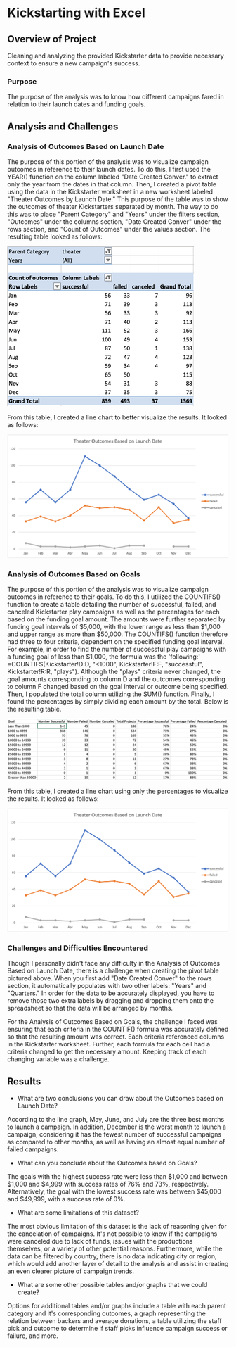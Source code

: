 # Kickstarting with Excel

## Overview of Project

Cleaning and analyzing the provided Kickstarter data to provide necessary context to ensure a new campaign's success.

### Purpose

The purpose of the analysis was to know how different campaigns fared in relation to their launch dates and funding goals.

## Analysis and Challenges

### Analysis of Outcomes Based on Launch Date

The purpose of this portion of the analysis was to visualize campaign outcomes in reference to their launch dates.  To do this, I first used the YEAR() function on the column labeled "Date Created Conver." to extract only the year from the dates in that column.  Then, I created a pivot table using the data in the Kickstarter worksheet in a new worksheet labeled "Theater Outcomes by Launch Date."  This purpose of the table was to show the outcomes of theater Kickstarters separated by month.  The way to do this was to place "Parent Category" and "Years" under the filters section, "Outcomes" under the columns section, "Date Created Conver" under the rows section, and "Count of Outcomes" under the values section.  The resulting table looked as follows:

![This is an image](https://github.com/amacancio/Kickstarter-analysis/blob/main/Resources/Theater%20Outcomes%20by%20Launch%20Date%20Table.png)

From this table, I created a line chart to better visualize the results.  It looked as follows:

![This is an image](https://github.com/amacancio/Kickstarter-analysis/blob/main/Resources/Theater_Outcomes_vs_Launch.png)

### Analysis of Outcomes Based on Goals

The purpose of this portion of the analysis was to visualize campaign outcomes in reference to their goals.  To do this, I utilized the COUNTIFS() function to create a table detailing the number of successful, failed, and canceled Kickstarter play campaigns as well as the percentages for each based on the funding goal amount.  The amounts were further separated by funding goal intervals of $5,000, with the lower range as less than $1,000 and upper range as more than $50,000.  The COUNTIFS() function therefore had three to four criteria, dependent on the specified funding goal interval.  For example, in order to find the number of successful play campaigns with a funding goal of less than $1,000, the formula was the 'following:' =COUNTIFS(Kickstarter!D:D, "<1000", Kickstarter!F:F, "successful", Kickstarter!R:R, "plays").  Although the "plays" criteria never changed, the goal amounts corresponding to column D and the outcomes corresponding to column F changed based on the goal interval or outcome being specified.  Then, I populated the total column utilizing the SUM() function.  Finally, I found the percentages by simply dividing each amount by the total.  Below is the resulting table.

![This is an image](https://github.com/amacancio/Kickstarter-analysis/blob/main/Resources/Outcome%20Breakdown%20by%20Goal%20Interval.png)

From this table, I created a line chart using only the percentages to visualize the results.  It looked as follows:

![This is an image](https://github.com/amacancio/Kickstarter-analysis/blob/main/Resources/Theater_Outcomes_vs_Launch.png)

### Challenges and Difficulties Encountered

Though I personally didn't face any difficulty in the Analysis of Outcomes Based on Launch Date, there is a challenge when creating the pivot table pictured above.  When you first add "Date Created Conver" to the rows section, it automatically populates with two other labels: "Years" and "Quarters."  In order for the data to be accurately displayed, you have to remove those two extra labels by dragging and dropping them onto the spreadsheet so that the data will be arranged by months.

For the Analysis of Outcomes Based on Goals, the challenge I faced was ensuring that each criteria in the COUNTIF() formula was accurately defined so that the resulting amount was correct.  Each criteria referenced columns in the Kickstarter worksheet.  Further, each formula for each cell had a criteria changed to get the necessary amount.  Keeping track of each changing variable was a challenge.

## Results

- What are two conclusions you can draw about the Outcomes based on Launch Date?

According to the line graph, May, June, and July are the three best months to launch a campaign.  In addition, December is the worst month to launch a campaign, considering it has the fewest number of successful campaigns as compared to other months, as well as having an almost equal number of failed campaigns.

- What can you conclude about the Outcomes based on Goals?

The goals with the highest success rate were less than $1,000 and between $1,000 and $4,999 with success rates of 76% and 73%, respectively.  Alternatively, the goal with the lowest success rate was between $45,000 and $49,999, with a success rate of 0%.

- What are some limitations of this dataset?

The most obvious limitation of this dataset is the lack of reasoning given for the cancelation of campaigns.  It's not possible to know if the campaigns were canceled due to lack of funds, issues with the productions themselves, or a variety of other potential reasons.  Furthermore, while the data can be filtered by country, there is no data indicating city or region, which would add another layer of detail to the analysis and assist in creating an even clearer picture of campaign trends.

- What are some other possible tables and/or graphs that we could create?

Options for additional tables and/or graphs include a table with each parent category and it's corresponding outcomes, a graph representing the relation between backers and average donations, a table utilizing the staff pick and outcome to determine if staff picks influence campaign success or failure, and more.
